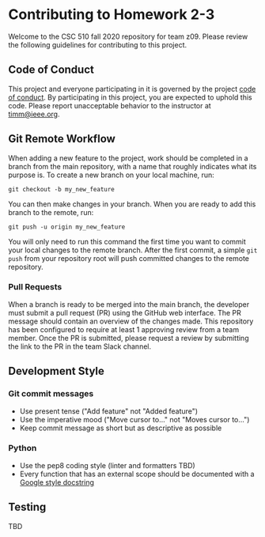 # Contributing to Homework 2-3
Welcome to the CSC 510 fall 2020 repository for team z09. Please review the following guidelines for contributing to this project.

## Code of Conduct
This project and everyone participating in it is governed by the project [code of conduct](CODE-OF-CONDUCT.md). By participating in this project, you are expected to uphold this code. Please report unacceptable behavior to the instructor at timm@ieee.org.

## Git Remote Workflow
When adding a new feature to the project, work should be completed in a branch from the main repository, with a name that roughly indicates what its purpose is. To create a new branch on your local machine, run:  

`git checkout -b my_new_feature`

You can then make changes in your branch. When you are ready to add this branch to the remote, run:  

`git push -u origin my_new_feature`

You will only need to run this command the first time you want to commit your local changes to the remote branch. After the first commit, a simple `git push` from your repository root will push committed changes to the remote repository.

### Pull Requests
When a branch is ready to be merged into the main branch, the developer must submit a pull request (PR) using the GitHub web interface. The PR message should contain an overview of the changes made. This repository has been configured to require at least 1 approving review from a team member. Once the PR is submitted, please request a review by submitting the link to the PR in the team Slack channel.

## Development Style
### Git commit messages
- Use present tense ("Add feature" not "Added feature")
- Use the imperative mood ("Move cursor to..." not "Moves cursor to...")
- Keep commit message as short but as descriptive as possible
### Python
- Use the pep8 coding style (linter and formatters TBD)
- Every function that has an external scope should be documented with a [Google style docstring](https://google.github.io/styleguide/pyguide.html)

## Testing
TBD

